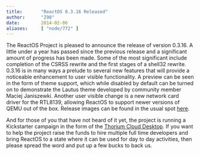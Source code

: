 ```yaml
---
title:       "ReactOS 0.3.16 Released"
author:      "Z98"
date:        2014-02-06
aliases:     [ "node/772" ]
---
```


<p>The ReactOS Project is pleased to announce the release of version 0.3.16. A little under a year has passed since the previous release and a significant amount of progress has been made. Some of the most significant include completion of the CSRSS rewrite and the first stages of a shell32 rewrite. 0.3.16 is in many ways a prelude to several new features that will provide a noticeable enhancement to user visible functionality. A preview can be seen in the form of theme support, which while disabled by default can be turned on to demonstrate the Lautus theme developed by community member Maciej Janiszewki. Another user visible change is a new network card driver for the RTL8139, allowing ReactOS to support newer versions of QEMU out of the box. Release images can be found in the usual spot <a href="https://reactos.org/download">here</a>.</p><p>And for those of you that have not heard of it yet, the project is running a Kickstarter campaign in the form of the <a href="https://www.kickstarter.com/projects/thorium/thorium-core-cloud-desktop">Thorium Cloud Desktop</a>. If you want to help the project raise the funds to hire multiple full time developers and bring ReactOS to a state where it can be used for day to day activities, then please spread the word and put up a few bucks to back us.</p>
